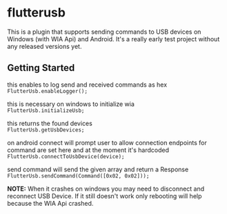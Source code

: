 # flutterusb

This is a plugin that supports sending commands to USB devices on Windows (with WIA Api) and Android.
It's a really early test project without any released versions yet.

## Getting Started

this enables to log send and received commands as hex  
`FlutterUsb.enableLogger();`


this is necessary on windows to initialize wia  
`FlutterUsb.initializeUsb;`

this returns the found devices  
`FlutterUsb.getUsbDevices;`

on android connect will prompt user to allow connection
endpoints for command are set here and at the moment it's hardcoded  
`FlutterUsb.connectToUsbDevice(device);`

send command will send the given array and return a Response  
`FlutterUsb.sendCommand(Command([0x02, 0x02]));`

**NOTE:**
When it crashes on windows you may need to disconnect and reconnect USB Device.
If it still doesn't work only rebooting will help because the WIA Api crashed.
